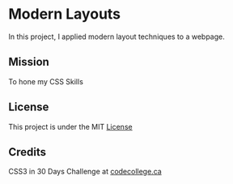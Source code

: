 # Modern Layouts


In this project, I applied modern layout techniques to a webpage.


## Mission

To hone my CSS Skills


## License

This project is under the MIT [License](#)


## Credits

CSS3 in 30 Days Challenge at [codecollege.ca](#)